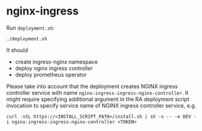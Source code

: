 # nginx-ingress

Run `deployment.sh`:
```
./deployment.sh
```
It should 
* create ingress-nginx namespace
* deploy nginx ingress controller
* deploy prometheus operator

Please take into account that the deployment creates NGINX ingress controller service with name `nginx-ingress-ingress-nginx-controller`.
It might require specifying additional argument in the RA deployment script invocation to specify service name of NGINX ingress controller service, e.g.

```
curl -sSL https://<INSTALL_SCRIPT_PATH>/install.sh | sh -s -- -e DEV -i nginx-ingress-ingress-nginx-controller <TOKEN>
```
